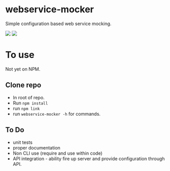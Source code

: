 # webservice-mocker
Simple configuration based web service mocking.

[<img src="https://api.travis-ci.com/ste2425/webservice-mocker.svg?branch=master">](https://travis-ci.com/ste2425/webservice-mocker)
[<img src="https://david-dm.org/ste2425/webservice-mocker.svg">](https://david-dm.org/ste2425/webservice-mocker)

# To use
Not yet on NPM.

## Clone repo
* In root of repo.
* Run `npm install`
* run `npm link`
* run `webservice-mocker -h` for commands.

## To Do
* unit tests
* proper documentation
* Non CLI use (require and use within code)
* API integration - ability fire up server and provide configuration through API.
